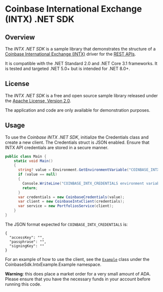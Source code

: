 # Coinbase International Exchange (INTX) .NET SDK

## Overview
The *INTX .NET SDK* is a sample library that demonstrates the structure of a
[Coinbase International Exchange (INTX)](https://international.coinbase.com/)
driver for the [REST APIs](https://docs.cloud.coinbase.com/intx/reference).

It is compatible with the .NET Standard 2.0 and .NET Core 3.1 frameworks. It
is tested and targeted .NET 5.0+ but is intended for .NET 8.0+.

## License
The *INTX .NET SDK* is a free and open source sample library released under the
[Apache License, Version 2.0](LICENSE).

The application and code are only available for demonstration purposes.

## Usage

To use the _Coinbase INTX .NET SDK_, initialize the Credentials class and create a new client. The Credentials struct is JSON
enabled. Ensure that INTX API credentials are stored in a secure manner.

```c#
public class Main {
    static void Main()
    {
      string? value = Environment.GetEnvironmentVariable("COINBASE_INTX_CREDENTIALS");
      if (value == null)
      {
        Console.WriteLine("COINBASE_INTX_CREDENTIALS environment variable not set");
        return;
      }
      var credentials = new CoinbaseCredentials(value);
      var client = new CoinbaseIntxClient(credentials);
      var service = new PortfoliosService(client);
    }
}
```

The JSON format expected for `COINBASE_INTX_CREDENTIALS` is:

```
{
  "accessKey": "",
  "passphrase": "",
  "signingKey": ""
}
```

For an example of how to use the client, see the [`Example`](src/CoinbaseSdk/IntxExample/example/Example.cs) class under the CoinbaseSdk.IntxExample.Example namespace.

**Warning**: this does place a market order for a very small amount of ADA. Please ensure that you have the necessary funds in your account before running this code.

